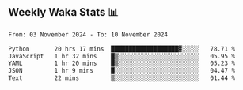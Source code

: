 ## Weekly Waka Stats 📊
<!--START_SECTION:waka-->

```txt
From: 03 November 2024 - To: 10 November 2024

Python       20 hrs 17 mins  ███████████████████▓░░░░░   78.71 %
JavaScript   1 hr 32 mins    █▒░░░░░░░░░░░░░░░░░░░░░░░   05.95 %
YAML         1 hr 20 mins    █▒░░░░░░░░░░░░░░░░░░░░░░░   05.23 %
JSON         1 hr 9 mins     █░░░░░░░░░░░░░░░░░░░░░░░░   04.47 %
Text         22 mins         ▒░░░░░░░░░░░░░░░░░░░░░░░░   01.44 %
```

<!--END_SECTION:waka-->

<!--

Here are some ideas to get you started:

- 🔭 I’m currently working on (way to add branches committed on)
- 🌱 I’m currently learning Web Frameworks and Machine Learning! (Lisp, JS (react & angular), Python, and __)
- 💬 Ask me about ...
- 📫 How to reach me: 
- 😄 Pronouns: He/Him/His
- ⚡ Fun fact: ...

that-recsys-lab
-->
